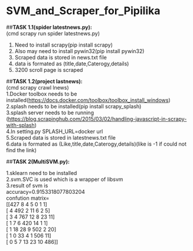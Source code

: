 # SVM_and_Scraper_for_Pipilika

##**TASK 1.1(spider latestnews.py):** <br />
(cmd scrapy run spider latestnews.py) <br />
1. Need to install scrapy(pip install scrapy) <br />
2. Also may need to install pywin32(pip install pywin32) <br />
3. Scraped data is stored in news.txt file <br />
4. data is formated as (title,date,Caterogy,details) <br />
5. 3200 scroll page is scraped <br />

##**TASK 1.2(project lastnews):** <br />
(cmd scrapy crawl lnews) <br />
1.Docker toolbox needs to be installed(https://docs.docker.com/toolbox/toolbox_install_windows) <br />
2.splash needs to be installed(pip install scrapy_splash) <br />
3.splash server needs to be running (https://blog.scrapinghub.com/2015/03/02/handling-javascript-in-scrapy-with-splash) <br />
4.In setting.py SPLASH_URL=docker url <br />
5.Scraped data is stored in latestnews.txt file <br />
6.data is formated as (Like,title,date,Caterogy,details)(like is -1 if could not find the link) <br />


##**TASK 2(MultiSVM.py):** <br />

1.sklearn need to be installed <br />
2.svm.SVC is used which is a wrapper of libsvm <br />
3.result of svm is <br />
	accuracy=0.9153318077803204 <br />
	confution matrix= <br />
[[427   8   4   5   0   1   1] <br />
 [  4 492   2  11   6   2   5] <br />
 [  3   4 767  12   8  23  11] <br />
 [  1   7   6 420  14   1   1] <br />
 [  1  18  28   9 502   2  20] <br />
 [  1   0  33   4   1 506  11] <br />
 [  0   5   7  13  23  10 486]] <br />
